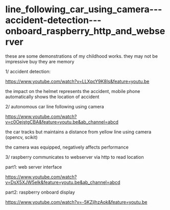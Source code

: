 # line_following_car_using_camera---accident-detection---onboard_raspberry_http_and_webserver
these are some demonstrations of my childhood works. they may not be impressive buy they are memory

1/ accident detection:

https://www.youtube.com/watch?v=LLXpcY9K8Is&feature=youtu.be

the impact on the helmet represents the accident, mobile phone automatically shows the location of accident

2/ autonomous car line following using camera

https://www.youtube.com/watch?v=c0OejstgCBA&feature=youtu.be&ab_channel=abcd

the car tracks but maintains a distance from yellow line using camera (opencv, scikit)

the camera was equipped, negatively affects performance

3/ raspberry communicates to webserver via http to read location 

part1: web server interface

https://www.youtube.com/watch?v=DsX5XJW5elk&feature=youtu.be&ab_channel=abcd

part2: raspberry onboard display

https://www.youtube.com/watch?v=-5KZjIhzAok&feature=youtu.be
